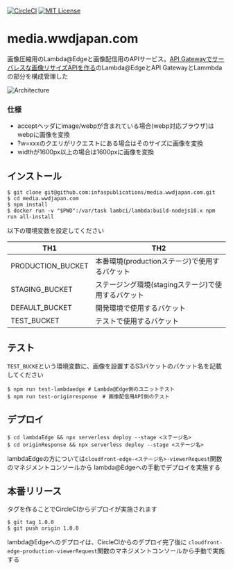 [![CircleCI](https://circleci.com/gh/infaspublications/media.wwdjapan.com/tree/master.svg?style=svg&circle-token=eb8c55ba6dc58240b2672a78343e73dfa6ccc082)](https://circleci.com/gh/infaspublications/media.wwdjapan.com/tree/master) [![MIT License](http://img.shields.io/badge/license-MIT-blue.svg?style=flat)](LICENSE)

# media.wwdjapan.com
画像圧縮用のLambda@Edgeと画像配信用のAPIサービス。[API Gatewayでサーバレスな画像リサイズAPIを作る](https://qiita.com/akitsukada/items/e6d8fe68c49973d1edf6)のLambda@EdgeとAPI GatewayとLammbdaの部分を構成管理した

![Architecture](https://user-images.githubusercontent.com/1301012/63902229-648b9680-ca43-11e9-9336-07ba6b248707.png)

### 仕様
- acceptヘッダにimage/webpが含まれている場合(webp対応ブラウザ)はwebpに画像を変換
- ?w=xxxのクエリがリクエストにある場合はそのサイズに画像を変換
- widthが1600px以上の場合は1600pxに画像を変換

## インストール
```shell
$ git clone git@github.com:infaspublications/media.wwdjapan.com.git
$ cd media.wwdjapan.com
$ npm install
$ docker run -v "$PWD":/var/task lambci/lambda:build-nodejs10.x npm run all-install
```

以下の環境変数を設定してください

| TH1 | TH2 |
|----|---- |
| PRODUCTION_BUCKET | 本番環境(productionステージ)で使用するバケット |
| STAGING_BUCKET | ステージング環境(stagingステージ)で使用するバケット |
| DEFAULT_BUCKET | 開発環境で使用するバケット |
| TEST_BUCKET | テストで使用するバケット |

## テスト

`TEST_BUCKE`という環境変数に、画像を設置するS3バケットのバケット名を記載してください
```shell
$ npm run test-lambdaedge # Lambda@Edge側のユニットテスト
$ npm run test-originresponse　# 画像配信用API側のテスト
```

## デプロイ
```shell
$ cd lambdaEdge && npx serverless deploy --stage <ステージ名>
$ cd originResponse && npx serverless deploy --stage <ステージ名>
```

lambdaEdgeの方については`cloudfront-edge-<ステージ名>-viewerRequest`関数のマネジメントコンソールから
lambda@Edgeへの手動でデプロイを実施する

## 本番リリース
タグを作ることでCircleCIからデプロイが実施されます

```shell
$ git tag 1.0.0
$ git push origin 1.0.0
```

lambda@Edgeへのデプロイは、CircleCIからのデプロイ完了後に
`cloudfront-edge-production-viewerRequest`関数のマネジメントコンソールから手動で実施する
